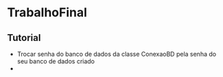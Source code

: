 # TrabalhoFinal

## Tutorial 


- Trocar senha do banco de dados da classe ConexaoBD pela senha do seu banco de dados criado
- 
